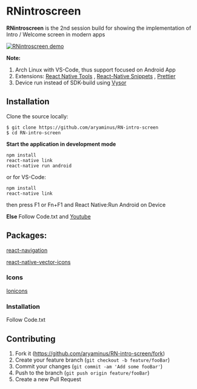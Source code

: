 # RNintroscreen

**RNintroscreen** is the 2nd session build for showing the implementation of Intro / Welcome screen in modern apps

[![RNintroscreen demo](https://i.imgur.com/kGWrM0v.gif)](http://www.youtube.com/watch?v=gC2iDVl4RRM)

**Note:**

1. Arch Linux with VS-Code, thus support focused on Android App
2. Extensions: <a href="https://marketplace.visualstudio.com/items?itemName=vsmobile.vscode-react-native" target="_blank">React Native Tools</a> , <a href="https://marketplace.visualstudio.com/items?itemName=EQuimper.react-native-react-redux" target="_blank">React-Native Snippets</a> , <a href="https://marketplace.visualstudio.com/items?itemName=esbenp.prettier-vscode" target="_blank">Prettier</a>
3. Device run instead of SDK-build using <a href="https://chrome.google.com/webstore/detail/vysor/gidgenkbbabolejbgbpnhbimgjbffefm" target="_blank">Vysor</a>

## Installation

Clone the source locally:
```
$ git clone https://github.com/aryaminus/RN-intro-screen
$ cd RN-intro-screen
```

**Start the application in development mode**
```
npm install
react-native link
react-native run android
```
or for VS-Code:
```
npm install
react-native link
```
then press F1 or Fn+F1 and React Native:Run Android on Device 

**Else**
Follow Code.txt and <a href="https://youtu.be/rCWojb0frwc" target="_blank">Youtube</a>

## Packages:
<a href="https://reactnavigation.org/docs/intro/" target="_blank">react-navigation</a>

<a href="https://github.com/oblador/react-native-vector-icons" target="_blank">react-native-vector-icons</a>

### Icons
<a href="http://ionicframework.com/docs/ionicons/" target="_blank">Ionicons</a>

### Installation
Follow Code.txt 

## Contributing

1. Fork it (<https://github.com/aryaminus/RN-intro-screen/fork>)
2. Create your feature branch (`git checkout -b feature/fooBar`)
3. Commit your changes (`git commit -am 'Add some fooBar'`)
4. Push to the branch (`git push origin feature/fooBar`)
5. Create a new Pull Request


